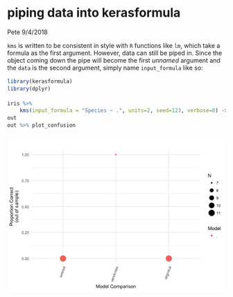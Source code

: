 piping data into kerasformula
================
Pete
9/4/2018

`kms` is written to be consistent in style with `R` functions like `lm`, which take a formula as the first argument. However, data can still be piped in. Since the object coming down the pipe will become the first *unnamed* argument and the `data` is the second argument, simply name `input_formula` like so:

``` r
library(kerasformula)
library(dplyr)

iris %>% 
    kms(input_formula = "Species ~ .", units=2, seed=123, verbose=0) -> 
out 
out %>% plot_confusion
```

![](piping_files/figure-markdown_github/pipe_plot_confusion-1.png)
